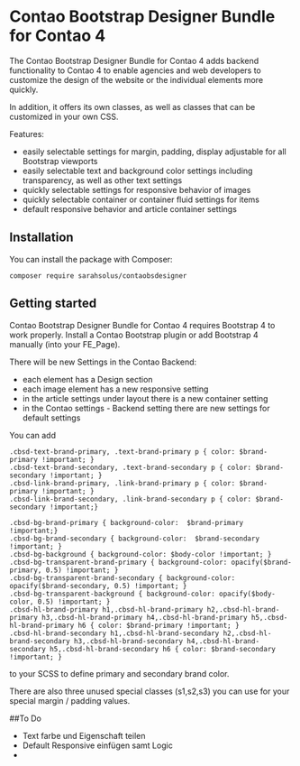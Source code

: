# Contao Bootstrap Designer Bundle for Contao 4

The Contao Bootstrap Designer Bundle for Contao 4 adds backend functionality to Contao 4 to enable agencies and web developers to customize the design of the website or the individual elements more quickly.

In addition, it offers its own classes, as well as classes that can be customized in your own CSS.

Features:
- easily selectable settings for margin, padding, display adjustable for all Bootstrap viewports
- easily selectable text and background color settings including transparency, as well as other text settings
- quickly selectable settings for responsive behavior of images
- quickly selectable container or container fluid settings for items
- default responsive behavior and article container settings

## Installation

You can install the package with Composer:

```
composer require sarahsolus/contaobsdesigner
```

## Getting started

Contao Bootstrap Designer Bundle for Contao 4 requires Bootstrap 4 to work properly.
Install a Contao Bootstrap plugin or add Bootstrap 4 manually (into your FE_Page).

There will be new Settings in the Contao Backend:

- each element has a Design section
- each image element has a new responsive setting
- in the article settings under layout there is a new container setting
- in the Contao settings - Backend setting there are new settings for default settings

You can add

```
.cbsd-text-brand-primary, .text-brand-primary p { color: $brand-primary !important; }
.cbsd-text-brand-secondary, .text-brand-secondary p { color: $brand-secondary !important; }
.cbsd-link-brand-primary, .link-brand-primary p { color: $brand-primary !important; }
.cbsd-link-brand-secondary, .link-brand-secondary p { color: $brand-secondary !important;}

.cbsd-bg-brand-primary { background-color:  $brand-primary !important;}
.cbsd-bg-brand-secondary { background-color:  $brand-secondary !important; }
.cbsd-bg-background { background-color: $body-color !important; }
.cbsd-bg-transparent-brand-primary { background-color: opacify($brand-primary, 0.5) !important; }
.cbsd-bg-transparent-brand-secondary { background-color: opacify($brand-secondary, 0.5) !important; }
.cbsd-bg-transparent-background { background-color: opacify($body-color, 0.5) !important; }
.cbsd-hl-brand-primary h1,.cbsd-hl-brand-primary h2,.cbsd-hl-brand-primary h3,.cbsd-hl-brand-primary h4,.cbsd-hl-brand-primary h5,.cbsd-hl-brand-primary h6 { color: $brand-primary !important; }
.cbsd-hl-brand-secondary h1,.cbsd-hl-brand-secondary h2,.cbsd-hl-brand-secondary h3,.cbsd-hl-brand-secondary h4,.cbsd-hl-brand-secondary h5,.cbsd-hl-brand-secondary h6 { color: $brand-secondary !important; }
```

to your SCSS to define primary and secondary brand color.

There are also three unused special classes (s1,s2,s3) you can use for your special margin / padding values.


##To Do

- Text farbe und Eigenschaft teilen
- Default Responsive einfügen samt Logic
- 













